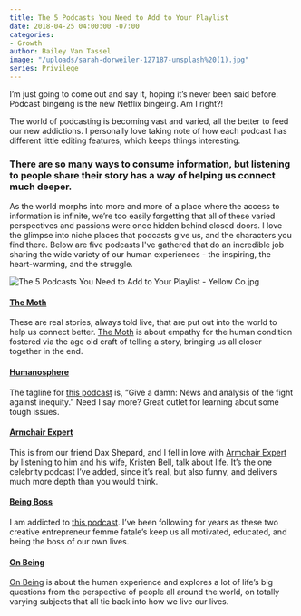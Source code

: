 ```yaml
---
title: The 5 Podcasts You Need to Add to Your Playlist
date: 2018-04-25 04:00:00 -07:00
categories:
- Growth
author: Bailey Van Tassel
image: "/uploads/sarah-dorweiler-127187-unsplash%20(1).jpg"
series: Privilege
---
```


I’m just going to come out and say it, hoping it’s never been said before. Podcast bingeing is the new Netflix bingeing. Am I right?!
 
The world of podcasting is becoming vast and varied, all the better to feed our new addictions. I personally love taking note of how each podcast has different little editing features, which keeps things interesting. 

### There are so many ways to consume information, but listening to people share their story has a way of helping us connect much deeper.
 
As the world morphs into more and more of a place where the access to information is infinite, we’re too easily forgetting that all of these varied perspectives and passions were once hidden behind closed doors. I love the glimpse into niche places that podcasts give us, and the characters you find there. Below are five podcasts I've gathered that do an incredible job sharing the wide variety of our human experiences - the inspiring, the heart-warming, and the struggle.

![The 5 Podcasts You Need to Add to Your Playlist - Yellow Co.jpg](/uploads/ben-kolde-578198-unsplash.jpg)
 
#### [The Moth](https://itunes.apple.com/us/podcast/the-moth-podcast/id275699983?mt=2)

These are real stories, always told live, that are put out into the world to help us connect better. [The Moth](https://itunes.apple.com/us/podcast/the-moth-podcast/id275699983?mt=2) is about empathy for the human condition fostered via the age old craft of telling a story, bringing us all closer together in the end.  
 
#### [Humanosphere](https://itunes.apple.com/us/podcast/humanosphere-podcast/id661273938?mt=2)

The tagline for [this podcast](https://itunes.apple.com/us/podcast/humanosphere-podcast/id661273938?mt=2) is, “Give a damn: News and analysis of the fight against inequity.” Need I say more? Great outlet for learning about some tough issues.
 
#### [Armchair Expert](https://itunes.apple.com/us/podcast/armchair-expert-with-dax-shepard/id1345682353?mt=2)

This is from our friend Dax Shepard, and I fell in love with [Armchair Expert](https://itunes.apple.com/us/podcast/armchair-expert-with-dax-shepard/id1345682353?mt=2) by listening to him and his wife, Kristen Bell, talk about life. It’s the one celebrity podcast I’ve added, since it’s real, but also funny, and delivers much more depth than you would think.
 
#### [Being Boss](https://itunes.apple.com/us/podcast/being-boss-mindset-habits-tactics-lifestyle-for-creative/id956310359?mt=2)

I am addicted to [this podcast](https://itunes.apple.com/us/podcast/being-boss-mindset-habits-tactics-lifestyle-for-creative/id956310359?mt=2). I’ve been following for years as these two creative entrepreneur femme fatale’s keep us all motivated, educated, and being the boss of our own lives.
 
#### [On Being](https://itunes.apple.com/us/podcast/on-being-with-krista-tippett/id150892556?mt=2)

[On Being](https://itunes.apple.com/us/podcast/on-being-with-krista-tippett/id150892556?mt=2) is about the human experience and explores a lot of life’s big questions from the perspective of people all around the world, on totally varying subjects that all tie back into how we live our lives.